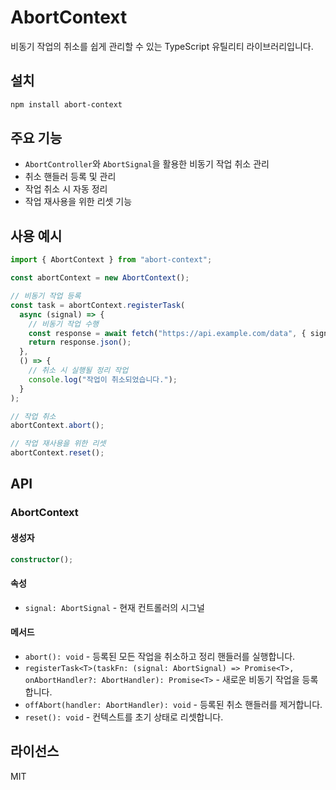 # AbortContext

비동기 작업의 취소를 쉽게 관리할 수 있는 TypeScript 유틸리티 라이브러리입니다.

## 설치

```bash
npm install abort-context
```

## 주요 기능

- `AbortController`와 `AbortSignal`을 활용한 비동기 작업 취소 관리
- 취소 핸들러 등록 및 관리
- 작업 취소 시 자동 정리
- 작업 재사용을 위한 리셋 기능

## 사용 예시

```typescript
import { AbortContext } from "abort-context";

const abortContext = new AbortContext();

// 비동기 작업 등록
const task = abortContext.registerTask(
  async (signal) => {
    // 비동기 작업 수행
    const response = await fetch("https://api.example.com/data", { signal });
    return response.json();
  },
  () => {
    // 취소 시 실행될 정리 작업
    console.log("작업이 취소되었습니다.");
  }
);

// 작업 취소
abortContext.abort();

// 작업 재사용을 위한 리셋
abortContext.reset();
```

## API

### AbortContext

#### 생성자

```typescript
constructor();
```

#### 속성

- `signal: AbortSignal` - 현재 컨트롤러의 시그널

#### 메서드

- `abort(): void` - 등록된 모든 작업을 취소하고 정리 핸들러를 실행합니다.
- `registerTask<T>(taskFn: (signal: AbortSignal) => Promise<T>, onAbortHandler?: AbortHandler): Promise<T>` - 새로운 비동기 작업을 등록합니다.
- `offAbort(handler: AbortHandler): void` - 등록된 취소 핸들러를 제거합니다.
- `reset(): void` - 컨텍스트를 초기 상태로 리셋합니다.

## 라이선스

MIT

